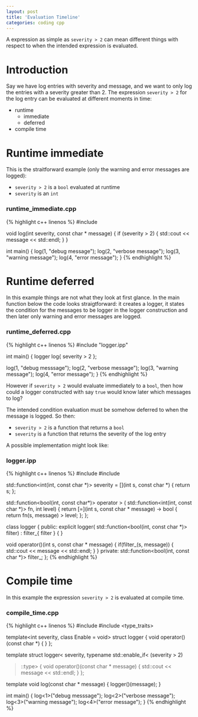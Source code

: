 ```yaml
---
layout: post
title: 'Evaluation Timeline'
categories: coding cpp
---
```


A expression as simple as `severity > 2` can mean different things with respect
to when the intended expression is evaluated.

# Introduction

Say we have log entries with severity and message, and we want to only log
the entries with a severity greater than 2. The expression `severity > 2` for
the log entry can be evaluated at different moments in time:

- runtime
  - immediate
  - deferred
- compile time


# Runtime immediate

This is the straitforward example (only the warning and error messages are
logged):

- `severity > 2` is a `bool` evaluated at runtime
- `severity` is an `int`

### runtime_immediate.cpp
{% highlight c++ linenos %}
#include <iostream>

void log(int severity, const char * message)
{
  if (severity > 2)
  {
    std::cout << message << std::endl;
  }
}

int main()
{
  log(1, "debug message");
  log(2, "verbose message");
  log(3, "warning message");
  log(4, "error message");
}
{% endhighlight %}


# Runtime deferred

In this example things are not what they look at first glance. In the main
function below the code looks straigtforward: it creates a logger, it states
the condition for the messages to be logger in the logger construction and then
later only warning and error messages are logged.

### runtime_deferred.cpp
{% highlight c++ linenos %}
#include "logger.ipp"

int main()
{
  logger log{ severity > 2 };

  log(1, "debug messsage");
  log(2, "verbose message");
  log(3, "warning message");
  log(4, "error message");
}
{% endhighlight %}

However if `severity > 2` would evaluate immediately to a `bool`, then how
could a logger constructed with say `true` would know later which messages to
log?

The intended condition evaluation must be somehow deferred to when the message is
logged. So then:

- `severity > 2` is a function that returns a `bool`
- `severity` is a function that returns the severity of the log entry

A possible implementation might look like:

### logger.ipp
{% highlight c++ linenos %}
#include <functional>
#include <iostream>

std::function<int(int, const char *)> severity =
[](int s, const char *)
{
  return s;
};

std::function<bool(int, const char*)> operator > (
  std::function<int(int, const char *)> fn,
  int level)
{
  return [=](int s, const char * message) -> bool
  {
    return fn(s, message) > level;
  };
};

class logger
{
public:
  explicit logger(
    std::function<bool(int, const char *)> filter) :
    filter_{ filter }
  {
  }

  void operator()(int s, const char * message)
  {
    if(filter_(s, message))
    {
      std::cout << message << std::endl;
    }
  }
private:
  std::function<bool(int, const char *)> filter_;
};
{% endhighlight %}


# Compile time

In this example the expression `severity > 2` is evaluated at compile time.

### compile_time.cpp
{% highlight c++ linenos %}
#include <iostream>
#include <type_traits>

template<int severity, class Enable = void>
struct logger
{
  void operator()(const char *)
  {
  }
};

template<int severity>
struct logger< severity, typename std::enable_if<
  (severity > 2)
  >::type>
{
  void operator()(const char * message)
  {
    std::cout << message << std::endl;
  }
};

template<int severity>
void log(const char * message)
{
  logger<severity>()(message);
}

int main()
{
  log<1>("debug messsage");
  log<2>("verbose message");
  log<3>("warning message");
  log<4>("error message");
}
{% endhighlight %}

